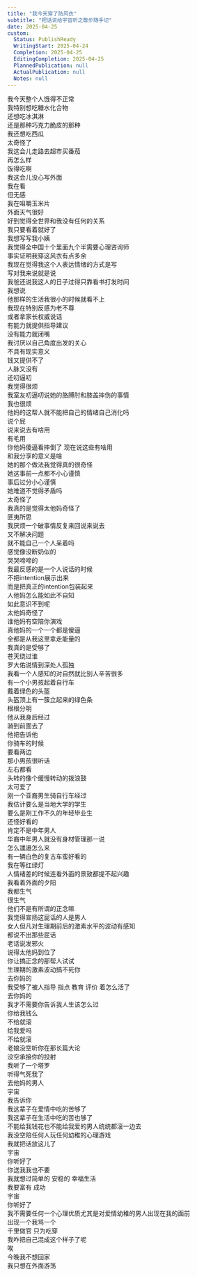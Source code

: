 ```yaml
---
title: "我今天穿了防风衣"
subtitle: "把话说给宇宙听之散步随手记"
date: 2025-04-25
custom:
  Status: PublishReady
  WritingStart: 2025-04-24
  Completion: 2025-04-25
  EditingCompletion: 2025-04-25
  PlannedPublication: null
  ActualPublication: null
  Notes: null
---    
```

我今天整个人饿得不正常  
我特别想吃糖水化合物  
还想吃冰淇淋  
还是那种巧克力脆皮的那种    
我还想吃西瓜  
太奇怪了    
我这会儿走路去超市买番茄  
再怎么样  
饭得吃啊    
我这会儿没心写外面  
我在看  
但无感  
我在咀嚼玉米片    
外面天气很好  
好到觉得全世界和我没有任何的关系  
我只要看着就好了    
我想写写我小姨  
我觉得全中国十个里面九个半需要心理咨询师    
事实证明我穿这风衣有点多余    
我现在觉得我这个人表达情绪的方式是写  
写对我来说就是说    
我爸还说我这人的日子过得只靠看书打发时间  
我想说  
他那样的生活我很小的时候就看不上  
我现在特别反感为老不尊  
或者拿家长权威说话  
有能力就提供指导建议  
没有能力就闭嘴  
我讨厌以自己角度出发的关心  
不具有现实意义  
钱又提供不了  
人脉又没有  
还叨逼叨  
我觉得很烦    
我室友叨逼叨说她的胳膊肘和膝盖摔伤的事情  
我也很烦  
他妈的这帮人就不能把自己的情绪自己消化吗  
说个屁  
说来说去有啥用  
有毛用  
你他妈傻逼看摔倒了 现在说这些有啥用  
和我分享的意义是啥  
她的那个做法我觉得真的很奇怪  
她这事前一点都不小心谨慎  
事后过分小心谨慎  
她难道不觉得矛盾吗  
太奇怪了  
我真的是觉得太他妈奇怪了  
匪夷所思    
我厌烦一个破事情反复来回说来说去  
又不解决问题  
就不能自己一个人呆着吗  
感觉像没断奶似的  
哭哭啼啼的    
我最反感的是一个人说话的时候  
不把intention展示出来  
而是把真正的intention包装起来  
人他妈怎么能如此不自知  
如此意识不到呢  
太他妈奇怪了    
谁他妈有空陪你演戏  
真他妈的一个一个都是傻逼  
全都是从我这里拿走能量的    
我真的是受够了    
苍天绕过谁    
罗大佑说情到深处人孤独  
我看一个人感知的对自然就比别人辛苦很多    
有一个小男孩起着自行车  
戴着绿色的头盔  
头盔顶上有一簇立起来的绿色条  
根根分明  
他从我身后经过  
骑到前面去了  
他把告诉他  
你骑车的时候  
要看两边  
那小男孩很听话  
左右都看  
头转的像个缓慢转动的拨浪鼓  
太可爱了    
刚一个亚裔男生骑自行车经过  
我估计要么是当地大学的学生  
要么是刚工作不久的年轻毕业生  
还怪好看的  
肯定不是中年男人  
华裔中年男人就没有身材管理那一说  
怎么邋遢怎么来    
有一辆白色的复古车蛮好看的    
我在等红绿灯    
人情绪差的时候连看外面的景致都提不起兴趣    
我看着外面的夕阳  
我都生气  
很生气    
他们不是有所谓的正念嘛  
我觉得宣扬这屁话的人是男人  
女人但凡对生理期前后的激素水平的波动有感知  
都说不出那些屁话    
老话说发邪火  
说得太他妈到位了  
你让搞正念的那帮人试试  
生理期的激素波动搞不死你  
去你妈的  
我受够了被人指导 指点 教育 评价 着怎么活了  
去你妈的    
我才不需要你告诉我人生该怎么过  
你给我钱么  
不给就滚  
给我爱吗  
不给就滚  
老娘没空听你在那长篇大论  
没空承接你的投射    
我听了一个塔罗  
听得气死我了  
去他妈的男人    
宇宙  
我告诉你  
我这辈子在爱情中吃的苦够了  
我这辈子在生活中吃的苦也够了    
不能给我钱花也不能给我爱的男人统统都滚一边去  
我没空陪任何人玩任何幼稚的心理游戏    
我就把话放这儿了  
宇宙  
你听好了  
你送我我也不要    
我就想过简单的 安稳的 幸福生活  
我要富有 成功     
宇宙  
你听好了  
我不需要任何一个心理优质尤其是对爱情幼稚的男人出现在我的面前  
出现一个我骂一个    
千里做官 只为吃穿  
我咋把自己混成这个样子了呢  
唉    
今晚我不想回家  
我只想在外面游荡    

